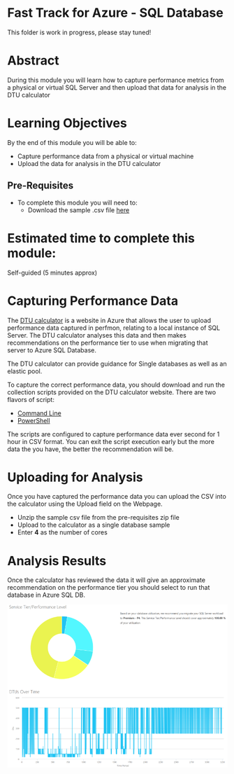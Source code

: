# Fast Track for Azure - SQL Database

This folder is work in progress, please stay tuned! 

# Abstract

During this module you will learn how to capture performance metrics from a physical or virtual SQL Server and then upload that data for analysis in the DTU calculator

# Learning Objectives

By the end of this module you will be able to:
* Capture performance data from a physical or virtual machine
* Upload the data for analysis in the DTU calculator


## Pre-Requisites

* To complete this module you will need to:
    * Download the sample .csv file [here](https://raw.githubusercontent.com/Azure/fta-dataplatform/master/azure-sql-database/articles/artefacts/sql-perfmon-log.zip)

# Estimated time to complete this module:
Self-guided (5 minutes approx)

# Capturing Performance Data

The [DTU calculator](http://dtucalculator.azurewebsites.net/) is a website in Azure that allows the user to upload performance data captured in perfmon, relating to a local instance of SQL Server.  The DTU calculator analyses this data and then makes recommendations on the performance tier to use when migrating that server to Azure SQL Database.

The DTU calculator can provide guidance for Single databases as well as an elastic pool.

To capture the correct performance data, you should download and run the collection scripts provided on the DTU calculator website.  There are two flavors of script:
* [Command Line](http://dtucalculator.azurewebsites.net/Downloads/sql-perfmon-cl.zip)
* [PowerShell](http://dtucalculator.azurewebsites.net/Downloads/sql-perfmon-ps.zip)

The scripts are configured to capture performance data ever second for 1 hour in CSV format.  You can exit the script execution early but the more data the you have, the better the recommendation will be.

# Uploading for Analysis

Once you have captured the performance data you can upload the CSV into the calculator using the Upload field on the Webpage.

* Unzip the sample csv file from the pre-requisites zip file
* Upload to the calculator as a single database sample
* Enter **4** as the number of cores

# Analysis Results

Once the calculator has reviewed the data it will give an approximate recommendation on the performance tier you should select to run that database in Azure SQL DB.

![Screenshot](media/2-using-the-dtu-calculator/sqldb-DTU-Results.png)
